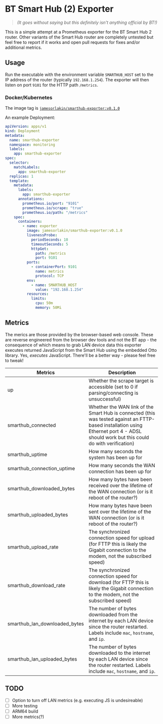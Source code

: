 # BT Smart Hub (2) Exporter

> *(It goes without saying but this definitely isn't anything official by BT!)*

This is a simple attempt at a Prometheus exporter for the BT Smart Hub 2 router.
Other variants of the Smart Hub router are completely untested but feel free to report if it works and open pull requests for fixes and/or additional metrics.

## Usage

Run the executable with the environment variable `SMARTHUB_HOST` set to the IP address of the router (typically `192.168.1.254`).
The exporter will then listen on port `9101` for the HTTP path `/metrics`.

### Docker/Kubernetes

The image tag is [`jamesorlakin/smarthub-exporter:v0.1.0`](https://hub.docker.com)

An example Deployment:
```yaml
apiVersion: apps/v1
kind: Deployment
metadata:
  name: smarthub-exporter
  namespace: monitoring
  labels:
    app: smarthub-exporter
spec:
  selector:
    matchLabels:
      app: smarthub-exporter
  replicas: 1
  template:
    metadata:
      labels:
        app: smarthub-exporter
      annotations:
        prometheus.io/port: "9101"
        prometheus.io/scrape: "true"
        prometheus.io/path: "/metrics"
    spec:
      containers:
        - name: exporter
          image: jamesorlakin/smarthub-exporter:v0.1.0
          livenessProbe:
            periodSeconds: 10
            timeoutSeconds: 5
            httpGet:
              path: /metrics
              port: 9101
          ports:
            - containerPort: 9101
              name: metrics
              protocol: TCP
          env:
            - name: SMARTHUB_HOST
              value: "192.168.1.254"
          resources:
            limits:
              cpu: 50m
              memory: 50Mi
```

## Metrics

The merics are those provided by the browser-based web console. These are reverse engineered from the browser dev tools and not the BT app - the consequence of which means to grab LAN device data this exporter executes returned JavaScript from the Smart Hub using the embedded Otto library.
Yes, *executes* JavaScript. There'll be a better way - please feel free to tweak!

| Metrics                       | Description                                                                                                                                                                          |
| ----------------------------- | ------------------------------------------------------------------------------------------------------------------------------------------------------------------------------------ |
| up                            | Whether the scrape target is accessible (set to 0 if parsing/connecting is unsuccessful)                                                                                             |
| smarthub_connected            | Whether the WAN link of the Smart Hub is connected (this was tested against an FTTP-based installation using Ethernet port 4 - ADSL should work but this could do with verification) |
| smarthub_uptime               | How many seconds the system has been up for                                                                                                                                          |
| smarthub_connection_uptime    | How many seconds the WAN connection has been up for                                                                                                                                  |
| smarthub_downloaded_bytes     | How many bytes have been received over the lifetime of the WAN connection (or is it reboot of the router?)                                                                           |
| smarthub_uploaded_bytes       | How many bytes have been sent over the lifetime of the WAN connection (or is it reboot of the router?)                                                                               |
| smarthub_upload_rate          | The synchronized connection speed for upload (for FTTP this is likely the Gigabit connection to the modem, not the subscribed speed)                                                 |
| smarthub_download_rate        | The synchronized connection speed for download (for FTTP this is likely the Gigabit connection to the modem, not the subscribed speed)                                               |
| smarthub_lan_downloaded_bytes | The number of bytes downloaded from the internet by each LAN device since the router restarted. Labels include `mac`, `hostname`, and `ip`.                                          |
| smarthub_lan_uploaded_bytes   | The number of bytes downloaded to the internet by each LAN device since the router restarted. Labels include `mac`, `hostname`, and `ip`.                                            |

## TODO

- [ ] Option to turn off LAN metrics (e.g. executing JS is undesireable)
- [ ] More testing
- [ ] ARM64 build
- [ ] More metrics(?)
